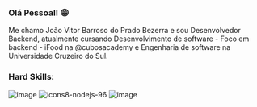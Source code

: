 ### Olá Pessoal! 😁

Me chamo João Vitor Barroso do Prado Bezerra e sou Desenvolvedor Backend, atualmente cursando Desenvolvimento de software - Foco em backend - iFood na @cubosacademy e Engenharia de software na Universidade Cruzeiro do Sul.

### Hard Skills:
![image](https://github.com/joaodoprado/joaodoprado/assets/129133080/802050f0-afb3-46f2-afea-3d70699fde5d) ![icons8-nodejs-96](https://github.com/joaodoprado/joaodoprado/assets/129133080/faad3b95-810b-419f-8e76-e7ddad5a9213) ![image](https://github.com/joaodoprado/joaodoprado/assets/129133080/b610a912-e629-4047-875d-aeccefc053c5)












<!--
**joaodoprado/joaodoprado** is a ✨ _special_ ✨ repository because its `README.md` (this file) appears on your GitHub profile.

Here are some ideas to get you started:

- 🔭 I’m currently working on ...
- 🌱 I’m currently learning ...
- 👯 I’m looking to collaborate on ...
- 🤔 I’m looking for help with ...
- 💬 Ask me about ...
- 📫 How to reach me: ...
- 😄 Pronouns: ...
- ⚡ Fun fact: ...
-->
